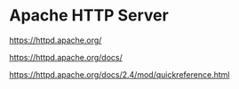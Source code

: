 # Apache HTTP Server

https://httpd.apache.org/

https://httpd.apache.org/docs/

https://httpd.apache.org/docs/2.4/mod/quickreference.html
